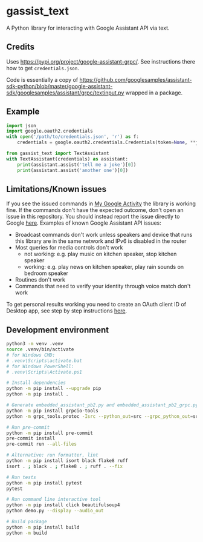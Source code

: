 # gassist_text

A Python library for interacting with Google Assistant API via text.

## Credits

Uses <https://pypi.org/project/google-assistant-grpc/>. See instructions there how to get `credentials.json`.

Code is essentially a copy of <https://github.com/googlesamples/assistant-sdk-python/blob/master/google-assistant-sdk/googlesamples/assistant/grpc/textinput.py> wrapped in a package.

## Example

```python
import json
import google.oauth2.credentials
with open('/path/to/credentials.json', 'r') as f:
    credentials = google.oauth2.credentials.Credentials(token=None, **json.load(f))

from gassist_text import TextAssistant
with TextAssistant(credentials) as assistant:
    print(assistant.assist('tell me a joke')[0])
    print(assistant.assist('another one')[0])
```

## Limitations/Known issues

If you see the issued commands in [My Google Activity](https://myactivity.google.com/myactivity) the library is working fine. If the commands don't have the expected outcome, don't open an issue in this repository. You should instead report the issue directly to Google [here](https://github.com/googlesamples/assistant-sdk-python/issues). Examples of known Google Assistant API issues:

- Broadcast commands don't work unless speakers and device that runs this library are in the same network and IPv6 is disabled in the router
- Most queries for media controls don't work
  - not working: e.g. play music on kitchen speaker, stop kitchen speaker
  - working: e.g. play news on kitchen speaker, play rain sounds on bedroom speaker
- Routines don't work
- Commands that need to verify your identity through voice match don't work

To get personal results working you need to create an OAuth client ID of Desktop app, see step by step instructions [here](https://www.home-assistant.io/integrations/google_assistant_sdk/#enable-personal-results-for-advanced-users).

## Development environment

```sh
python3 -m venv .venv
source .venv/bin/activate
# for Windows CMD:
# .venv\Scripts\activate.bat
# for Windows PowerShell:
# .venv\Scripts\Activate.ps1

# Install dependencies
python -m pip install --upgrade pip
python -m pip install .

# Generate embedded_assistant_pb2.py and embedded_assistant_pb2_grpc.py
python -m pip install grpcio-tools
python -m grpc_tools.protoc -Isrc --python_out=src --grpc_python_out=src src/google/assistant/embedded/v1alpha2/embedded_assistant.proto

# Run pre-commit
python -m pip install pre-commit
pre-commit install
pre-commit run --all-files

# Alternative: run formatter, lint
python -m pip install isort black flake8 ruff
isort . ; black . ; flake8 . ; ruff . --fix

# Run tests
python -m pip install pytest
pytest

# Run command line interactive tool
python -m pip install click beautifulsoup4
python demo.py --display --audio_out

# Build package
python -m pip install build
python -m build
```
